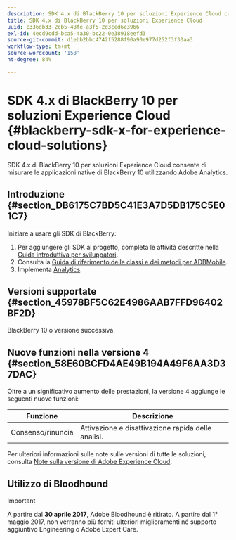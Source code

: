 ```yaml
---
description: SDK 4.x di BlackBerry 10 per soluzioni Experience Cloud consente di misurare le applicazioni native di BlackBerry 10 utilizzando Adobe Analytics.
title: SDK 4.x di BlackBerry 10 per soluzioni Experience Cloud
uuid: c336db33-2cb5-48fe-a3f5-2d3ced6c3966
exl-id: 4ecd9cdd-bca5-4a30-bc22-0e38918eefd3
source-git-commit: d1ebb2bbc4742f5288f90a90e977d252f3f30aa3
workflow-type: tm+mt
source-wordcount: '158'
ht-degree: 84%

---
```


# SDK 4.x di BlackBerry 10 per soluzioni Experience Cloud {#blackberry-sdk-x-for-experience-cloud-solutions}

SDK 4.x di BlackBerry 10 per soluzioni Experience Cloud consente di misurare le applicazioni native di BlackBerry 10 utilizzando Adobe Analytics.

## Introduzione {#section_DB6175C7BD5C41E3A7D5DB175C5E01C7}

Iniziare a usare gli SDK di BlackBerry:

1. Per aggiungere gli SDK al progetto, completa le attività descritte nella [Guida introduttiva per sviluppatori](/help/blackberry/dev-qs.md).
1. Consulta la [Guida di riferimento delle classi e dei metodi per ADBMobile](/help/blackberry/methods.md).
1. Implementa [Analytics](/help/blackberry/analytics.md).

## Versioni supportate {#section_45978BF5C62E4986AAB7FFD96402BF2D}

BlackBerry 10 o versione successiva.

## Nuove funzioni nella versione 4 {#section_58E60BCFD4AE49B194A49F6AA3D37DAC}

Oltre a un significativo aumento delle prestazioni, la versione 4 aggiunge le seguenti nuove funzioni:

| Funzione | Descrizione |
|--- |--- |
| Consenso/rinuncia | Attivazione e disattivazione rapida delle analisi. |

Per ulteriori informazioni sulle note sulle versioni di tutte le soluzioni, consulta [Note sulla versione di Adobe Experience Cloud](https://experienceleague.adobe.com/docs/release-notes/experience-cloud/current.html?lang=it).

## Utilizzo di Bloodhound

>[!IMPORTANT]
>
>A partire dal **30 aprile 2017**, Adobe Bloodhound è ritirato. A partire dal 1° maggio 2017, non verranno più forniti ulteriori miglioramenti né supporto aggiuntivo Engineering o Adobe Expert Care.
